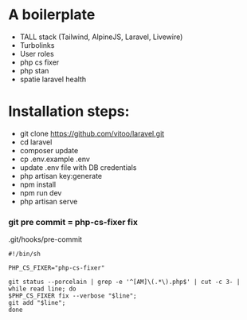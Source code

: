 # A boilerplate

- TALL stack (Tailwind, AlpineJS, Laravel, Livewire)
- Turbolinks   
- User roles
- php cs fixer
- php stan
- spatie laravel health

# Installation steps:
    
-   git clone https://github.com/vitoo/laravel.git
-	cd laravel
-	composer update
-	cp .env.example .env
-	update .env file with DB credentials
-	php artisan key:generate
-	npm install
-	npm run dev
-	php artisan serve

### git pre commit = php-cs-fixer fix 

.git/hooks/pre-commit

    #!/bin/sh
    
    PHP_CS_FIXER="php-cs-fixer"
    
    git status --porcelain | grep -e '^[AM]\(.*\).php$' | cut -c 3- | while read line; do
    $PHP_CS_FIXER fix --verbose "$line";
    git add "$line";
    done
    
